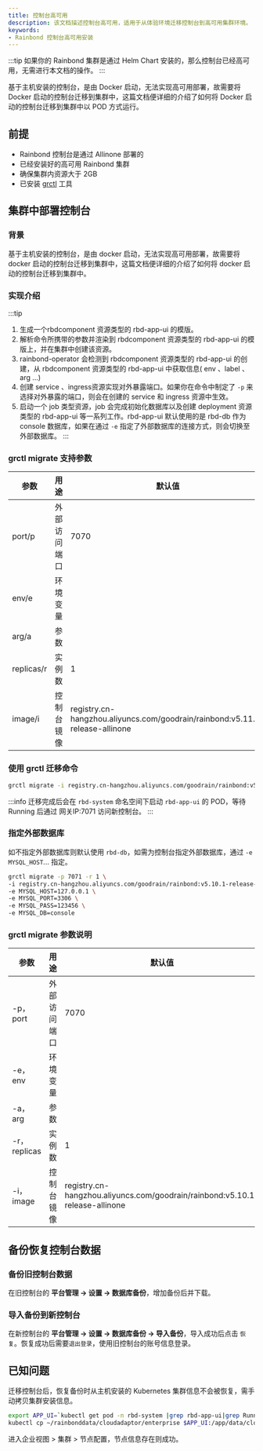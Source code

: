 ```yaml
---
title: 控制台高可用
description: 该文档描述控制台高可用，适用于从体验环境迁移控制台到高可用集群环境。
keywords:
- Rainbond 控制台高可用安装
---
```


:::tip
如果你的 Rainbond 集群是通过 Helm Chart 安装的，那么控制台已经高可用，无需进行本文档的操作。
:::

基于主机安装的控制台，是由 Docker 启动，无法实现高可用部署，故需要将 Docker 启动的控制台迁移到集群中，这篇文档便详细的介绍了如何将 Docker 启动的控制台迁移到集群中以 POD 方式运行。
## 前提

* Rainbond 控制台是通过 Allinone 部署的
* 已经安装好的高可用 Rainbond 集群
* 确保集群内资源大于 2GB
* 已安装 [grctl](/docs/ops-guide/tools/grctl) 工具

## 集群中部署控制台

### 背景

基于主机安装的控制台，是由 docker 启动，无法实现高可用部署，故需要将 docker 启动的控制台迁移到集群中，这篇文档便详细的介绍了如何将 docker 启动的控制台迁移到集群中。
### 实现介绍

:::tip
1. 生成一个rbdcomponent 资源类型的 rbd-app-ui 的模版。
2. 解析命令所携带的参数并渲染到 rbdcomponent 资源类型的 rbd-app-ui 的模版上，并在集群中创建该资源。
3. rainbond-operator 会检测到 rbdcomponent 资源类型的 rbd-app-ui 的创建，从 rbdcomponent 资源类型的 rbd-app-ui 中获取信息( env 、label 、arg ...)
4. 创建 service 、ingress资源实现对外暴露端口。如果你在命令中制定了 `-p` 来选择对外暴露的端口，则会在创建的 service 和 ingress 资源中生效。
5. 启动一个 job 类型资源，job 会完成初始化数据库以及创建 deployment 资源类型的 rbd-app-ui 等一系列工作。rbd-app-ui 默认使用的是 rbd-db 作为 console 数据库，如果在通过 `-e` 指定了外部数据库的连接方式，则会切换至外部数据库。
:::

### grctl migrate 支持参数

| 参数                      |        用途         |       默认值        |
| ------------------------ | --------------------|-------------------|
| port/p                   |     外部访问端口       |       7070        |
| env/e                   |        环境变量        |                  |
| arg/a                   |         参数           |                  |
| replicas/r              |         实例数         |        1         |
| image/i                 |       控制台镜像       |   registry.cn-hangzhou.aliyuncs.com/goodrain/rainbond:v5.11.1-release-allinone          |

### 使用 grctl 迁移命令

```bash
grctl migrate -i registry.cn-hangzhou.aliyuncs.com/goodrain/rainbond:v5.11.1-release-allinone -p 7071 -r 1

```
:::info
迁移完成后会在 `rbd-system` 命名空间下启动 `rbd-app-ui` 的 POD，等待 Running 后通过 网关IP:7071 访问新控制台。
:::

### 指定外部数据库

如不指定外部数据库则默认使用 `rbd-db`，如需为控制台指定外部数据库，通过 `-e MYSQL_HOST`... 指定。

```bash
grctl migrate -p 7071 -r 1 \
-i registry.cn-hangzhou.aliyuncs.com/goodrain/rainbond:v5.10.1-release-allinone \
-e MYSQL_HOST=127.0.0.1 \
-e MYSQL_PORT=3306 \
-e MYSQL_PASS=123456 \
-e MYSQL_DB=console
```
### grctl migrate 参数说明

| 参数                      |        用途         |       默认值        |
| ------------------------ | --------------------|-------------------|
| -p，port                  |     外部访问端口       |       7070        |
| -e，env                   |        环境变量        |                  |
| -a，arg               |         参数           |                  |
| -r，replicas              |         实例数         |        1         |
| -i，image               |       控制台镜像       |   registry.cn-hangzhou.aliyuncs.com/goodrain/rainbond:v5.10.1-release-allinone          |


## 备份恢复控制台数据

### 备份旧控制台数据

在旧控制台的 **平台管理 -> 设置 -> 数据库备份**，增加备份后并下载。

### 导入备份到新控制台

在新控制台的 **平台管理 -> 设置 -> 数据库备份 -> 导入备份**，导入成功后点击 `恢复`。恢复成功后需要`退出登录`，使用旧控制台的账号信息登录。

## 已知问题

迁移控制台后，恢复备份时从主机安装的 Kubernetes 集群信息不会被恢复，需手动拷贝集群安装信息。

```bash
export APP_UI=`kubectl get pod -n rbd-system |grep rbd-app-ui|grep Running|awk '{print $1}'`
kubectl cp ~/rainbonddata/cloudadaptor/enterprise $APP_UI:/app/data/cloudadaptor -n rbd-system
```

进入企业视图  > 集群 > 节点配置，节点信息存在则成功。